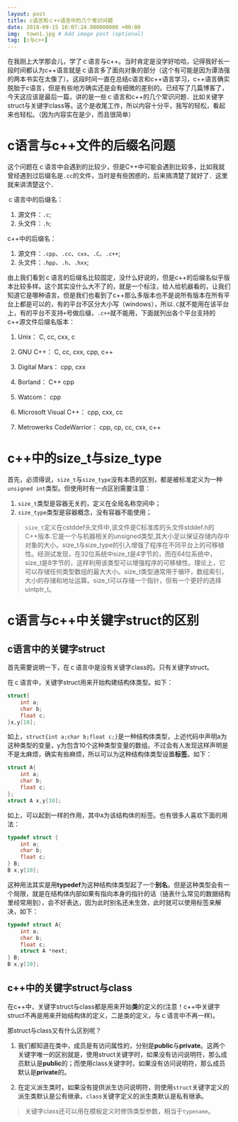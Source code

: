 ```yaml
---
layout: post
title: c语言和ｃ++语言中的几个常识问题
date: 2018-09-15 10:07:24.000000000 +09:00
img:  town1.jpg # Add image post (optional)
tag: [c与c++]
---
```


在我刚上大学那会儿，学了ｃ语言与c++。当时肯定是没学好哈哈，记得我好长一段时间都认为c++语言就是ｃ语言多了面向对象的部分（这个有可能是因为谭浩强的两本书实在太像了）。这段时间一直在总结c语言和c++语言学习，c++语言确实脱胎于c语言，但是有些地方确实还是会有细微的差别的。已经写了几篇博客了，今天这应该是最后一篇，讲的是一些ｃ语言和c++的几个常识问题．比如关键字struct与关键字class等。这个是收尾工作，所以内容十分平，我写的轻松，看起来也轻松。（因为内容实在是少，而且很简单）

# c语言与c++文件的后缀名问题
这个问题在ｃ语言中会遇到的比较少，但是C++中可能会遇到比较多，比如我就曾经遇到过后缀名是`.cc`的文件，当时是有些困惑的，后来搞清楚了就好了．这里就来讲清楚这个．

ｃ语言中的后缀名：
1. 源文件：`.c`;
2. 头文件：`.h`;

c++中的后缀名：
1. 源文件：`.cpp`、`.cc`、`cxx`、`.C`、`.c++`;
2. 头文件：`.hpp`、`.h`、`.hxx`;

由上我们看到ｃ语言的后缀名比较固定，没什么好说的，但是c++的后缀名似乎版本比较多样。这个其实没什么大不了的，就是一个标注，给人给机器看的，让我们知道它是哪种语言。但是我们也看到了c++那么多版本也不是说所有版本在所有平台上都是可以的，有的平台不区分大小写（windows），所以`.C`就不能用在该平台上，有的平台不支持`+`号做后缀，`.c++`就不能用，下面就列出各个平台支持的c++源文件后缀名版本：

1. Unix： C, cc, cxx, c

2. GNU C++： C, cc, cxx, cpp, c++

3. Digital Mars： cpp, cxx

4. Borland： C++ cpp

5. Watcom： cpp

6. Microsoft Visual C++： cpp, cxx, cc

7. Metrowerks CodeWarrior： cpp, cp, cc, cxx, c++


# c++中的size_t与size_type
首先，必须得说，`size_t`与`size_type`没有本质的区别，都是被标准定义为一种`unsigned int`类型。但使用时有一点区别需要注意：
1. `size_t`类型是容器无关的，定义在全局名称空间中；
2. `size_type`类型是容器概念，没有容器不能使用；

> `size_t`定义在cstddef头文件中,该文件是C标准库的头文件stddef.h的C++版本.它是一个与机器相关的unsigned类型,其大小足以保证存储内存中对象的大小。size_t与size_type的引入增强了程序在不同平台上的可移植性。经测试发现，在32位系统中size_t是4字节的，而在64位系统中，size_t是8字节的，这样利用该类型可以增强程序的可移植性。理论上，它可以存储任何类型数组的最大大小。size_t类型通常用于循环，数组索引，大小的存储和地址运算。size_t可以存储一个指针，但有一个更好的选择uintptr_t。


# c语言与c++中关键字struct的区别
## c语言中的关键字struct
首先需要说明一下，在ｃ语言中是没有关键字class的。只有关键字struct。

在ｃ语言中，关键字struct用来开始构建结构体类型。如下：
```c
struct{
    int a;
    char b;
    float c;
}x,y[10];
```
如上，`struct{int a;char b;float c;}`是一种结构体类型，上述代码中声明a为这种类型的变量，y为包含10个这种类型变量的数组。不过会有人发现这样声明是不是太麻烦，确实有些麻烦，所以可以为这种结构体类型设置**标签**。如下：
```c
struct A{
    int a;
    char b;
    float c;
};
struct A x,y[10];
```
如上，可以起到一样的作用，其中`A`为该结构体的标签。也有很多人喜欢下面的用法：
```c
typedef struct {
    int a;
    char b;
    float c;
} B;
B x,y[10];
```
这种用法其实是用**typedef**为这种结构体类型起了一个**别名**。但是这种类型会有一个局限，就是在结构体内部如果有指向本身的指针的话（链表什么常见的数据结构里经常用到），会不好表达，因为此时别名还未生效，此时就可以使用标签来解决，如下：
```c
typedef struct A{
    int a;
    char b;
    float c;
    struct A *next;
} B;
B x,y[10];
```

## c++中的关键字struct与class
在c++中，关键字struct与class都是用来开始**类**的定义的(注意！c++中关键字struct不再是用来开始结构体的定义，二是类的定义，与ｃ语言中不再一样)。

那struct与class又有什么区别呢？
1. 我们都知道在类中，成员是有访问属性的，分别是**public**与**private**。这两个关键字唯一的区别就是，使用struct关键字时，如果没有访问说明符，那么成员默认是**public**的；而使用class关键字时，如果没有访问说明符，那么成员默认是**private**的。

2. 在定义派生类时，如果没有提供派生访问说明符，则使用`struct`关键字定义的派生类默认是公有继承，`class`关键字定义的派生类默认是私有继承。

> 关键字class还可以用在模板定义时修饰类型参数，相当于`typename`。
